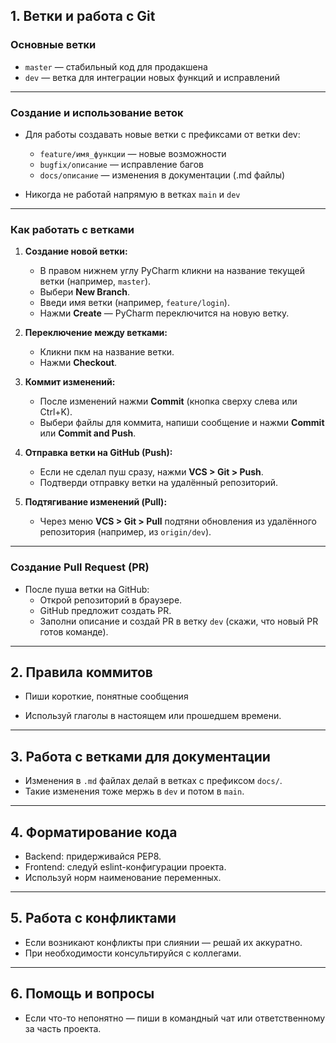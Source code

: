 ## 1. Ветки и работа с Git

### Основные ветки

- `master` — стабильный код для продакшена
- `dev` — ветка для интеграции новых функций и исправлений

---

### Создание и использование веток

- Для работы создавать новые ветки с префиксами от ветки dev:
  - `feature/имя_функции` — новые возможности
  - `bugfix/описание` — исправление багов
  - `docs/описание` — изменения в документации (.md файлы)

- Никогда не работай напрямую в ветках `main` и `dev`

---

### Как работать с ветками

1. **Создание новой ветки:**

   - В правом нижнем углу PyCharm кликни на название текущей ветки (например, `master`).
   - Выбери **New Branch**.
   - Введи имя ветки (например, `feature/login`).
   - Нажми **Create** — PyCharm переключится на новую ветку.

2. **Переключение между ветками:**

   - Кликни пкм на название ветки.
   - Нажми **Checkout**.

3. **Коммит изменений:**

   - После изменений нажми **Commit** (кнопка сверху слева или Ctrl+K).
   - Выбери файлы для коммита, напиши сообщение и нажми **Commit** или **Commit and Push**.

4. **Отправка ветки на GitHub (Push):**

   - Если не сделал пуш сразу, нажми **VCS > Git > Push**.
   - Подтверди отправку ветки на удалённый репозиторий.

5. **Подтягивание изменений (Pull):**

   - Через меню **VCS > Git > Pull** подтяни обновления из удалённого репозитория (например, из `origin/dev`).

---

### Создание Pull Request (PR)

- После пуша ветки на GitHub:
  - Открой репозиторий в браузере.
  - GitHub предложит создать PR.
  - Заполни описание и создай PR в ветку `dev` (скажи, что новый PR готов команде).

---

## 2. Правила коммитов

- Пиши короткие, понятные сообщения

- Используй глаголы в настоящем или прошедшем времени.

---

## 3. Работа с ветками для документации

- Изменения в `.md` файлах делай в ветках с префиксом `docs/`.
- Такие изменения тоже мержь в `dev` и потом в `main`.

---

## 4. Форматирование кода

- Backend: придерживайся PEP8.
- Frontend: следуй eslint-конфигурации проекта.
- Используй норм наименование переменных.

---

## 5. Работа с конфликтами

- Если возникают конфликты при слиянии — решай их аккуратно.
- При необходимости консультируйся с коллегами.

---

## 6. Помощь и вопросы

- Если что-то непонятно — пиши в командный чат или ответственному за часть проекта.
